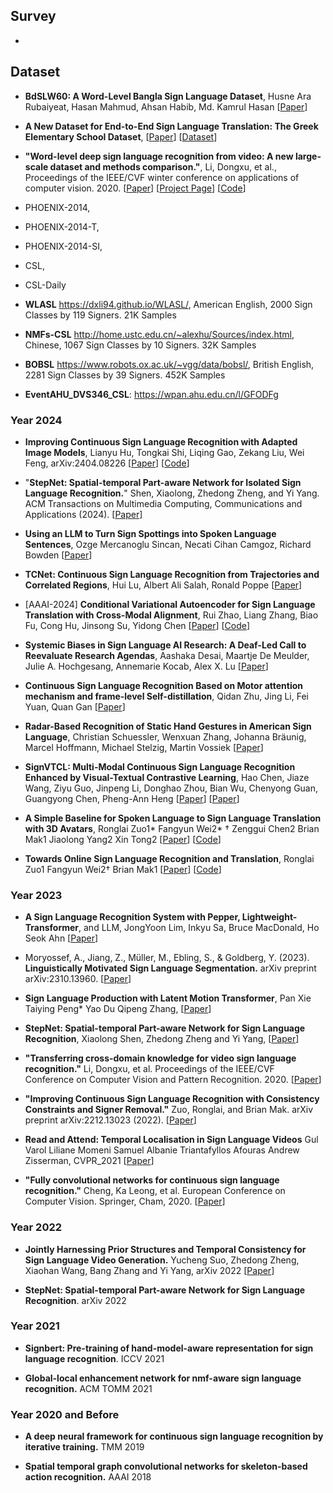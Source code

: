 

## Survey 
* 


## Dataset 

* **BdSLW60: A Word-Level Bangla Sign Language Dataset**, Husne Ara Rubaiyeat, Hasan Mahmud, Ahsan Habib, Md. Kamrul Hasan
  [[Paper](https://arxiv.org/abs/2402.08635)] 

* **A New Dataset for End-to-End Sign Language Translation: The Greek Elementary School Dataset**, [[Paper](https://arxiv.org/pdf/2310.04753.pdf)] [[Dataset](https://zenodo.org/record/7847052)]

* **"Word-level deep sign language recognition from video: A new large-scale dataset and methods comparison."**, Li, Dongxu, et al., Proceedings of the IEEE/CVF winter conference on applications of computer vision. 2020. 
[[Paper](https://openaccess.thecvf.com/content_WACV_2020/papers/Li_Word-level_Deep_Sign_Language_Recognition_from_Video_A_New_Large-scale_WACV_2020_paper.pdf)]
[[Project Page](https://dxli94.github.io/WLASL/)]
[[Code](https://github.com/dxli94/WLASL)] 

* PHOENIX-2014, 

* PHOENIX-2014-T, 

* PHOENIX-2014-SI, 

* CSL, 

* CSL-Daily

* **WLASL**  https://dxli94.github.io/WLASL/, American English, 2000 Sign Classes by 119 Signers. 21K Samples

* **NMFs-CSL** http://home.ustc.edu.cn/~alexhu/Sources/index.html, Chinese, 1067 Sign Classes by 10 Signers. 32K Samples

* **BOBSL** https://www.robots.ox.ac.uk/~vgg/data/bobsl/, British English, 2281 Sign Classes by 39 Signers. 452K Samples 

* **EventAHU_DVS346_CSL**: https://wpan.ahu.edu.cn/l/GFODFg 










### Year 2024 


* **Improving Continuous Sign Language Recognition with Adapted Image Models**,
  Lianyu Hu, Tongkai Shi, Liqing Gao, Zekang Liu, Wei Feng, arXiv:2404.08226 
  [[Paper](https://arxiv.org/abs/2404.08226)]
  [[Code](https://github.com/hulianyuyy/AdaptSign)] 

* "**StepNet: Spatial-temporal Part-aware Network for Isolated Sign Language Recognition.**"
  Shen, Xiaolong, Zhedong Zheng, and Yi Yang. 
  ACM Transactions on Multimedia Computing, Communications and Applications (2024).
  [[Paper](https://dl.acm.org/doi/pdf/10.1145/3656046)]

* **Using an LLM to Turn Sign Spottings into Spoken Language Sentences**, Ozge Mercanoglu Sincan, Necati Cihan Camgoz, Richard Bowden
  [[Paper](https://arxiv.org/abs/2403.10434)] 

* **TCNet: Continuous Sign Language Recognition from Trajectories and Correlated Regions**, Hui Lu, Albert Ali Salah, Ronald Poppe
  [[Paper](https://arxiv.org/abs/2403.11818)] 

* [AAAI-2024] **Conditional Variational Autoencoder for Sign Language Translation with Cross-Modal Alignment**, Rui Zhao, Liang Zhang, Biao Fu, Cong Hu, Jinsong Su, Yidong Chen 
  [[Paper](https://arxiv.org/abs/2312.15645)]
  [[Code](https://github.com/rzhao-zhsq/CV-SLT)]

* **Systemic Biases in Sign Language AI Research: A Deaf-Led Call to Reevaluate Research Agendas**, Aashaka Desai, Maartje De Meulder, Julie A. Hochgesang, Annemarie Kocab, Alex X. Lu
  [[Paper](https://arxiv.org/abs/2403.02563)] 

* **Continuous Sign Language Recognition Based on Motor attention mechanism and frame-level Self-distillation**, Qidan Zhu, Jing Li, Fei Yuan, Quan Gan [[Paper](https://arxiv.org/abs/2402.19118)] 

* **Radar-Based Recognition of Static Hand Gestures in American Sign Language**, Christian Schuessler, Wenxuan Zhang, Johanna Bräunig, Marcel Hoffmann, Michael Stelzig, Martin Vossiek
  [[Paper](https://arxiv.org/abs/2402.12800)] 

* **SignVTCL: Multi-Modal Continuous Sign Language Recognition Enhanced by Visual-Textual Contrastive Learning**,
  Hao Chen, Jiaze Wang, Ziyu Guo, Jinpeng Li, Donghao Zhou, Bian Wu, Chenyong Guan, Guangyong Chen, Pheng-Ann Heng 
  [[Paper](https://arxiv.org/pdf/2401.11847.pdf)]
  [[Paper](https://socialgoodai.github.io/)]

* **A Simple Baseline for Spoken Language to Sign Language Translation with 3D Avatars**, Ronglai Zuo1* Fangyun Wei2* † Zenggui Chen2 Brian Mak1
Jiaolong Yang2 Xin Tong2
  [[Paper](https://arxiv.org/pdf/2401.04730.pdf)]
  [[Code](https://github.com/FangyunWei/SLRT)]

* **Towards Online Sign Language Recognition and Translation**, Ronglai Zuo1 Fangyun Wei2† Brian Mak1
  [[Paper](https://arxiv.org/pdf/2401.05336.pdf)]
  [[Code](https://github.com/FangyunWei/SLRT)]




### Year 2023 

* **A Sign Language Recognition System with Pepper, Lightweight-Transformer**, and LLM, JongYoon Lim, Inkyu Sa, Bruce MacDonald, Ho Seok Ahn
  [[Paper](https://arxiv.org/abs/2309.16898)] 

* Moryossef, A., Jiang, Z., Müller, M., Ebling, S., & Goldberg, Y. (2023). **Linguistically Motivated Sign Language Segmentation.** arXiv preprint arXiv:2310.13960.
  [[Paper](https://arxiv.org/pdf/2310.13960.pdf)] 

* **Sign Language Production with Latent Motion Transformer**, Pan Xie Taiying Peng* Yao Du Qipeng Zhang, 
[[Paper](https://arxiv.org/pdf/2312.12917.pdf)] 

* **StepNet: Spatial-temporal Part-aware Network for Sign Language Recognition**, Xiaolong Shen, Zhedong Zheng and Yi Yang, 
[[Paper](https://arxiv.org/pdf/2212.12857.pdf)] 

* **"Transferring cross-domain knowledge for video sign language recognition."** Li, Dongxu, et al.  Proceedings of the IEEE/CVF Conference on Computer Vision and Pattern Recognition. 2020. [[Paper](https://openaccess.thecvf.com/content_CVPR_2020/papers/Li_Transferring_Cross-Domain_Knowledge_for_Video_Sign_Language_Recognition_CVPR_2020_paper.pdf)] 

* **"Improving Continuous Sign Language Recognition with Consistency Constraints and Signer Removal."** Zuo, Ronglai, and Brian Mak.  arXiv preprint arXiv:2212.13023 (2022). [[Paper](https://arxiv.org/pdf/2212.13023)] 

* **Read and Attend: Temporal Localisation in Sign Language Videos** Gul Varol Liliane Momeni Samuel Albanie Triantafyllos Afouras Andrew Zisserman, CVPR_2021 
[[Paper](https://openaccess.thecvf.com/content/CVPR2021/papers/Varol_Read_and_Attend_Temporal_Localisation_in_Sign_Language_Videos_CVPR_2021_paper.pdf)] 

* **"Fully convolutional networks for continuous sign language recognition."** Cheng, Ka Leong, et al.  European Conference on Computer Vision. Springer, Cham, 2020. 
[[Paper](https://www.ecva.net/papers/eccv_2020/papers_ECCV/papers/123690681.pdf)]





### Year 2022 
* **Jointly Harnessing Prior Structures and Temporal Consistency for Sign Language Video Generation.** Yucheng Suo, Zhedong Zheng, Xiaohan Wang, Bang Zhang and Yi Yang,  arXiv 2022 
[[Paper](https://arxiv.org/pdf/2207.03714.pdf)]

* **StepNet: Spatial-temporal Part-aware Network for Sign Language Recognition**. arXiv 2022 




### Year 2021 

* **Signbert: Pre-training of hand-model-aware representation for sign language recognition**. ICCV 2021

* **Global-local enhancement network for nmf-aware sign language recognition.** ACM TOMM 2021 




### Year 2020 and Before 

* **A deep neural framework for continuous sign language recognition by iterative training.** TMM 2019

* **Spatial temporal graph convolutional networks for skeleton-based action recognition.** AAAI 2018






